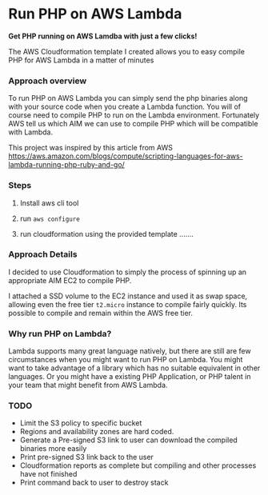 # Run PHP on AWS Lambda

**Get PHP running on AWS Lamdba with just a few clicks!**

The AWS Cloudformation template I created allows you to easy compile PHP
for AWS Lambda in a matter of minutes

### Approach overview

To run PHP on AWS Lambda you can simply send the php binaries along with
your source code when you create a Lambda function. You will of course need
to compile PHP to run on the Lambda environment. Fortunately AWS tell us which
AIM we can use to compile PHP which will be compatible with Lambda.

This project was inspired by this article from AWS
https://aws.amazon.com/blogs/compute/scripting-languages-for-aws-lambda-running-php-ruby-and-go/

### Steps

1. Install aws cli tool

1. run `aws configure`

1. run cloudformation using the provided template .......


### Approach Details

I decided to use Cloudformation to simply the process of spinning up an appropriate
AIM EC2 to compile PHP.

I attached a SSD volume to the EC2 instance and used it as swap
space, allowing even the free tier `t2.micro` instance to compile fairly quickly.
Its possible to compile and remain within the AWS free tier.

### Why run PHP on Lambda?

Lambda supports many great language natively, but there are still are few
circumstances when you might want to run PHP on Lambda. You might want to take
advantage of a library which has no suitable equivalent in other languages.
Or you might have a existing PHP Application, or PHP talent in your team that
might benefit from AWS Lambda.

### TODO

* Limit the S3 policy to specific bucket
* Regions and availability zones are hard coded.
* Generate a Pre-signed S3 link to user can download the compiled binaries more easily
* Print pre-signed S3 link back to the user
* Cloudformation reports as complete but compiling and other processes have not finished
* Print command back to user to destroy stack